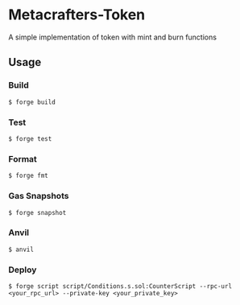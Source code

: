 # Metacrafters-Token

A simple implementation of token with mint and burn functions
## Usage

### Build

```shell
$ forge build
```

### Test

```shell
$ forge test
```

### Format

```shell
$ forge fmt
```

### Gas Snapshots

```shell
$ forge snapshot
```

### Anvil

```shell
$ anvil
```

### Deploy

```shell
$ forge script script/Conditions.s.sol:CounterScript --rpc-url <your_rpc_url> --private-key <your_private_key>
```